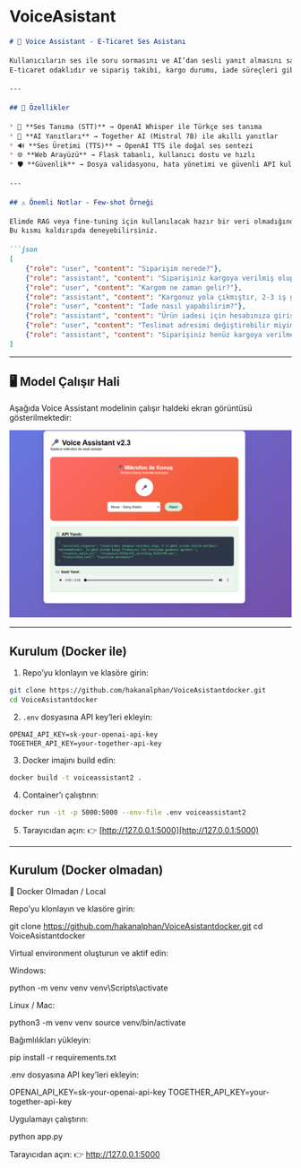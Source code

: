 # VoiceAsistant



````markdown
# 🎤 Voice Assistant - E-Ticaret Ses Asistanı

Kullanıcıların ses ile soru sormasını ve AI’dan sesli yanıt almasını sağlayan modern bir sesli asistan uygulaması.  
E-ticaret odaklıdır ve sipariş takibi, kargo durumu, iade süreçleri gibi müşteri hizmetleri sorularına yanıt verir.

---

## 🌟 Özellikler

* 🎤 **Ses Tanıma (STT)** → OpenAI Whisper ile Türkçe ses tanıma  
* 🤖 **AI Yanıtları** → Together AI (Mistral 7B) ile akıllı yanıtlar  
* 🔊 **Ses Üretimi (TTS)** → OpenAI TTS ile doğal ses sentezi  
* 🌐 **Web Arayüzü** → Flask tabanlı, kullanıcı dostu ve hızlı  
* 🛡️ **Güvenlik** → Dosya validasyonu, hata yönetimi ve güvenli API kullanımı  

---

## ⚠️ Önemli Notlar - Few-shot Örneği

Elimde RAG veya fine-tuning için kullanılacak hazır bir veri olmadığından, modelin yanıtlarını yönlendirmek için **Few-shot** kullandım.  
Bu kısmı kaldırıpda deneyebilirsiniz.

```json
[
    {"role": "user", "content": "Siparişim nerede?"},
    {"role": "assistant", "content": "Siparişiniz kargoya verilmiş olup, 4 iş günü içinde teslim edilmesi beklenmektedir."},
    {"role": "user", "content": "Kargom ne zaman gelir?"},
    {"role": "assistant", "content": "Kargonuz yola çıkmıştır, 2-3 iş günü içinde adresinize teslim edilmesi beklenmektedir."},
    {"role": "user", "content": "İade nasıl yapabilirim?"},
    {"role": "assistant", "content": "Ürün iadesi için hesabınıza giriş yapıp, 'Siparişlerim' bölümünden iade talebi oluşturabilirsiniz. Kargo görevlisi ürünü adresinizden alacaktır."},
    {"role": "user", "content": "Teslimat adresimi değiştirebilir miyim?"},
    {"role": "assistant", "content": "Siparişiniz henüz kargoya verilmediyse, adres değişikliğini müşteri panelinizden yapabilirsiniz. Eğer kargoya verildiyse kargo firması ile iletişime geçmeniz gerekir."}
]
````

---

## 🖥️ Model Çalışır Hali

Aşağıda Voice Assistant modelinin çalışır haldeki ekran görüntüsü gösterilmektedir:

![Model Çalışır Hal](ekran_goruntusu.png)

---


##  Kurulum (Docker ile)

1. Repo’yu klonlayın ve klasöre girin:

```bash
git clone https://github.com/hakanalphan/VoiceAsistantdocker.git
cd VoiceAsistantdocker
```

2. `.env` dosyasına API key’leri ekleyin:

```
OPENAI_API_KEY=sk-your-openai-api-key
TOGETHER_API_KEY=your-together-api-key
```

3. Docker imajını build edin:

```bash
docker build -t voiceassistant2 .
```

4. Container’ı çalıştırın:

```bash
docker run -it -p 5000:5000 --env-file .env voiceassistant2
```

5. Tarayıcıdan açın:
   👉 [http://127.0.0.1:5000](http://127.0.0.1:5000)

---
##  Kurulum (Docker olmadan)
🔹 Docker Olmadan / Local

Repo’yu klonlayın ve klasöre girin:

git clone https://github.com/hakanalphan/VoiceAsistantdocker.git
cd VoiceAsistantdocker


Virtual environment oluşturun ve aktif edin:

Windows:

python -m venv venv
venv\Scripts\activate


Linux / Mac:

python3 -m venv venv
source venv/bin/activate


Bağımlılıkları yükleyin:

pip install -r requirements.txt


.env dosyasına API key’leri ekleyin:

OPENAI_API_KEY=sk-your-openai-api-key
TOGETHER_API_KEY=your-together-api-key


Uygulamayı çalıştırın:

python app.py


Tarayıcıdan açın:
👉 http://127.0.0.1:5000

```













